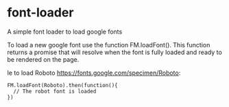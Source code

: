 # font-loader
A simple font loader to load google fonts

To load a new google font use the function FM.loadFont(). This function returns a promise that will resolve when the font is fully loaded and ready to be rendered on the page.

Ie to load Roboto https://fonts.google.com/specimen/Roboto:

```
FM.loadFont(Roboto).then(function(){
  // The robot font is loaded
})
```
